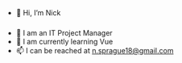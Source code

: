 ##
- 👋 Hi, I’m Nick
###
- 👀 I am an IT Project Manager
- 🌱 I am currently learning Vue
- 📫 I can be reached at n.sprague18@gmail.com

<!---
NickSprague1342/NickSprague1342 is a ✨ special ✨ repository because its `README.md` (this file) appears on your GitHub profile.
You can click the Preview link to take a look at your changes.
--->
